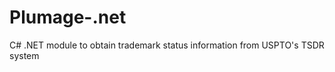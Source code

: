 Plumage-.net
============

C# .NET module to obtain trademark status information from USPTO's TSDR system
